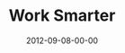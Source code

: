 ---
layout: message
category: message
series: "How to Love Your Job"
title: "Work Smarter"
date: 2012-09-08-00-00
message_id: 746
audio: "http://s3.amazonaws.com/crossroads-media/media/legacy/mp3/htlyj_04.mp3"
audio-duration: "36:25"
program: "http://s3.amazonaws.com/crossroads-media/media/legacy/documents/09_08-09_12Program.pdf"
description: "Todd Henry talks about how to build capacity in our lives to do great work."
video: "https://s3.amazonaws.com/crossroadsvideomessages/htlyj_04.mp4"
video-duration: "36:30"
video-image: "http://s3.amazonaws.com/crossroads-media/images/legacy/content/htlyj_04_still.jpg"
explicit: false
---